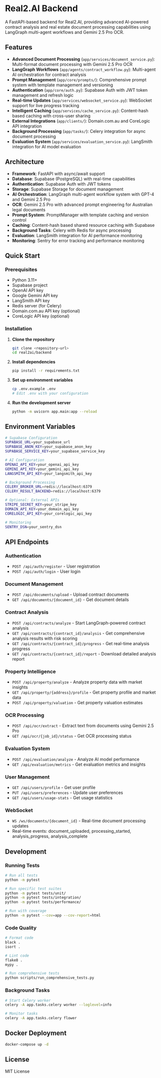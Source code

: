 # Real2.AI Backend

A FastAPI-based backend for Real2.AI, providing advanced AI-powered contract analysis and real estate document processing capabilities using LangGraph multi-agent workflows and Gemini 2.5 Pro OCR.

## Features

- **Advanced Document Processing** (`app/services/document_service.py`): Multi-format document processing with Gemini 2.5 Pro OCR
- **LangGraph Workflows** (`app/agents/contract_workflow.py`): Multi-agent AI orchestration for contract analysis
- **Prompt Management** (`app/core/prompts/`): Comprehensive prompt system with template management and versioning
- **Authentication** (`app/core/auth.py`): Supabase Auth with JWT token management and refresh logic
- **Real-time Updates** (`app/services/websocket_service.py`): WebSocket support for live progress tracking
- **Intelligent Caching** (`app/services/cache_service.py`): Content-hash based caching with cross-user sharing
- **External Integrations** (`app/clients/`): Domain.com.au and CoreLogic API integration
- **Background Processing** (`app/tasks/`): Celery integration for async document processing
- **Evaluation System** (`app/services/evaluation_service.py`): LangSmith integration for AI model evaluation

## Architecture

- **Framework**: FastAPI with async/await support
- **Database**: Supabase (PostgreSQL) with real-time capabilities
- **Authentication**: Supabase Auth with JWT tokens
- **Storage**: Supabase Storage for document management
- **AI Orchestration**: LangGraph multi-agent workflow system with GPT-4 and Gemini 2.5 Pro
- **OCR**: Gemini 2.5 Pro with advanced prompt engineering for Australian legal documents
- **Prompt System**: PromptManager with template caching and version control
- **Caching**: Content-hash based shared resource caching with Supabase
- **Background Tasks**: Celery with Redis for async processing
- **Evaluation**: LangSmith integration for AI performance monitoring
- **Monitoring**: Sentry for error tracking and performance monitoring

## Quick Start

### Prerequisites

- Python 3.11+
- Supabase project
- OpenAI API key
- Google Gemini API key
- LangSmith API key
- Redis server (for Celery)
- Domain.com.au API key (optional)
- CoreLogic API key (optional)

### Installation

1. **Clone the repository**
   ```bash
   git clone <repository-url>
   cd real2ai/backend
   ```

2. **Install dependencies**
   ```bash
   pip install -r requirements.txt
   ```

3. **Set up environment variables**
   ```bash
   cp .env.example .env
   # Edit .env with your configuration
   ```

4. **Run the development server**
   ```bash
   python -m uvicorn app.main:app --reload
   ```

## Environment Variables

```bash
# Supabase Configuration
SUPABASE_URL=your_supabase_url
SUPABASE_ANON_KEY=your_supabase_anon_key
SUPABASE_SERVICE_KEY=your_supabase_service_key

# AI Configuration
OPENAI_API_KEY=your_openai_api_key
GEMINI_API_KEY=your_gemini_api_key
LANGSMITH_API_KEY=your_langsmith_api_key

# Background Processing
CELERY_BROKER_URL=redis://localhost:6379
CELERY_RESULT_BACKEND=redis://localhost:6379

# Optional: External APIs
STRIPE_SECRET_KEY=your_stripe_key
DOMAIN_API_KEY=your_domain_api_key
CORELOGIC_API_KEY=your_corelogic_api_key

# Monitoring
SENTRY_DSN=your_sentry_dsn
```

## API Endpoints

### Authentication
- `POST /api/auth/register` - User registration
- `POST /api/auth/login` - User login

### Document Management
- `POST /api/documents/upload` - Upload contract documents
- `GET /api/documents/{document_id}` - Get document details

### Contract Analysis
- `POST /api/contracts/analyze` - Start LangGraph-powered contract analysis
- `GET /api/contracts/{contract_id}/analysis` - Get comprehensive analysis results with risk scoring
- `GET /api/contracts/{contract_id}/progress` - Get real-time analysis progress
- `GET /api/contracts/{contract_id}/report` - Download detailed analysis report

### Property Intelligence
- `POST /api/property/analyze` - Analyze property data with market insights
- `GET /api/property/{address}/profile` - Get property profile and market data
- `POST /api/property/valuation` - Get property valuation estimates

### OCR Processing
- `POST /api/ocr/extract` - Extract text from documents using Gemini 2.5 Pro
- `GET /api/ocr/{job_id}/status` - Get OCR processing status

### Evaluation System
- `POST /api/evaluation/analyze` - Analyze AI model performance
- `GET /api/evaluation/metrics` - Get evaluation metrics and insights

### User Management
- `GET /api/users/profile` - Get user profile
- `PUT /api/users/preferences` - Update user preferences
- `GET /api/users/usage-stats` - Get usage statistics

### WebSocket
- `WS /ws/documents/{document_id}` - Real-time document processing updates
- Real-time events: document_uploaded, processing_started, analysis_progress, analysis_complete

## Development

### Running Tests
```bash
# Run all tests
python -m pytest

# Run specific test suites
python -m pytest tests/unit/
python -m pytest tests/integration/
python -m pytest tests/performance/

# Run with coverage
python -m pytest --cov=app --cov-report=html
```

### Code Quality
```bash
# Format code
black .
isort .

# Lint code
flake8 .
mypy .

# Run comprehensive tests
python scripts/run_comprehensive_tests.py
```

### Background Tasks
```bash
# Start Celery worker
celery -A app.tasks.celery worker --loglevel=info

# Monitor tasks
celery -A app.tasks.celery flower
```

## Docker Deployment

```bash
docker-compose up -d
```

## License

MIT License